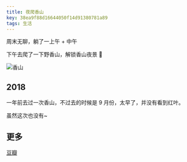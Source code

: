 ```yaml
---
title: 夜爬香山
key: 38ea9f88d16644050f14d91380781a89
tags: 生活
---
```


周末无聊，躺了一上午 + 中午

下午去爬了一下野香山，解锁香山夜景 🤨

![香山](http://118.24.108.205:8086/pic/blog/xiangshan_1027.png)

<!--more-->

## 2018

一年前去过一次香山，不过去的时候是 9 月份，太早了，并没有看到红叶。

虽然这次也没有~

## 更多

[豆瓣](https://www.douban.com/doubanapp/dispatch?uri=/status/2676607781)